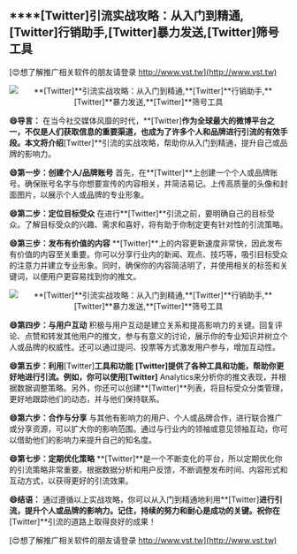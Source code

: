 ## ****[Twitter]**引流实战攻略：从入门到精通,**[Twitter]**行销助手,**[Twitter]**暴力发送,**[Twitter]**筛号工具**

[😍想了解推广相关软件的朋友请登录 http://www.vst.tw](http://www.vst.tw)

 <center><img src="https://vst.tw/MP4/tuiguang/png/2.png" alt="**[Twitter]**引流实战攻略：从入门到精通,**[Twitter]**行销助手,**[Twitter]**暴力发送,**[Twitter]**筛号工具"></center>

**😄导言：**
在当今社交媒体风靡的时代，**[Twitter]**作为全球最大的微博平台之一，不仅是人们获取信息的重要渠道，也成为了许多个人和品牌进行引流的有效手段。本文将介绍**[Twitter]**引流的实战攻略，帮助你从入门到精通，提升自己或品牌的影响力。

**😄第一步：创建个人/品牌账号**
首先，在**[Twitter]**上创建一个个人或品牌账号。确保账号名字与你想要宣传的内容相关，并简洁易记。上传高质量的头像和封面图片，以展示个人或品牌的专业形象。

**😄第二步：定位目标受众**
在进行**[Twitter]**引流之前，要明确自己的目标受众。了解目标受众的兴趣、需求和喜好，将有助于你制定更有针对性的引流策略。

**😄第三步：发布有价值的内容**
**[Twitter]**上的内容更新速度非常快，因此发布有价值的内容至关重要。你可以分享行业内的新闻、观点、技巧等，吸引目标受众的注意力并建立专业形象。同时，确保你的内容简洁明了，并使用相关的标签和关键词，以便用户更容易找到你的推文。

 <center><img src="https://vst.tw/MP4/tuiguang/png/8.png" alt="**[Twitter]**引流实战攻略：从入门到精通,**[Twitter]**行销助手,**[Twitter]**暴力发送,**[Twitter]**筛号工具"></center>

**😄第四步：与用户互动**
积极与用户互动是建立关系和提高影响力的关键。回复评论、点赞和转发其他用户的推文，参与有意义的讨论，展示你的专业知识并树立个人或品牌的权威性。还可以通过提问、投票等方式激发用户参与，增加互动性。

**😄第五步：利用**[Twitter]**工具和功能**
**[Twitter]**提供了各种工具和功能，帮助你更好地进行引流。例如，你可以使用**[Twitter]** Analytics来分析你的推文表现，并根据数据调整策略。另外，你还可以创建**[Twitter]**列表，将目标受众分类管理，更好地跟踪他们的动态，并与他们保持联系。

**😄第六步：合作与分享**
与其他有影响力的用户、个人或品牌合作，进行联合推广或分享资源，可以扩大你的影响范围。通过与行业内的领袖或意见领袖互动，你可以借助他们的影响力来提升自己的知名度。

**😄第七步：定期优化策略**
**[Twitter]**是一个不断变化的平台，所以定期优化你的引流策略非常重要。根据数据分析和用户反馈，不断调整发布时间、内容形式和互动方式，以获得更好的引流效果。

**😄结语：**
通过遵循以上实战攻略，你可以从入门到精通地利用**[Twitter]**进行引流，提升个人或品牌的影响力。记住，持续的努力和耐心是成功的关键。祝你在**[Twitter]**引流的道路上取得良好的成果！

[😍想了解推广相关软件的朋友请登录 http://www.vst.tw](http://www.vst.tw)



